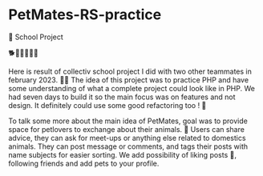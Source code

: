 # PetMates-RS-practice

:school_satchel: School Project


🐕🐹🐮🦆🐛🐍

Here is result of collectiv school project I did with two other teammates in february 2023. 👩‍🎓
The idea of this project was to practice PHP and have some understanding of what a complete project could look like in PHP. 
We had seven days to build it so the main focus was on features and not design. It definitely could use some good refactoring too ! 🫣

To talk some more about the main idea of PetMates, goal was to provide space for petlovers to exchange about their animals. 🐶 
Users can share advice, they can ask for meet-ups or anything else related to domestics animals. They can post message or comments, and tags their posts with name subjects for easier sorting. 
We add possibility of liking posts 💫, following friends and add pets to your profile. 
